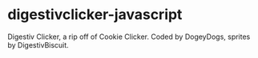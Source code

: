 # digestivclicker-javascript
Digestiv Clicker, a rip off of Cookie Clicker. Coded by DogeyDogs, sprites by DigestivBiscuit.
